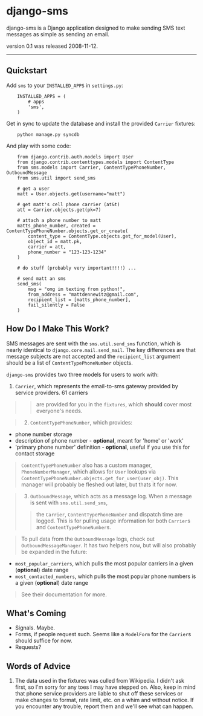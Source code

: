 # django-sms #

django-sms is a Django application designed to make sending SMS text messages as simple as sending an email.

version 0.1 was released 2008-11-12.


---


## Quickstart ##

Add `sms` to your `INSTALLED_APPS` in `settings.py`:
```
    INSTALLED_APPS = (
        # apps
        'sms',
    )
```

Get in sync to update the database and install the provided `Carrier` fixtures:
```
    python manage.py syncdb
```

And play with some code:
```
    from django.contrib.auth.models import User
    from django.contrib.contenttypes.models import ContentType
    from sms.models import Carrier, ContentTypePhoneNumber, OutboundMessage
    from sms.util import send_sms

    # get a user
    matt = User.objects.get(username="matt")

    # get matt's cell phone carrier (at&t)
    att = Carrier.objects.get(pk=7)

    # attach a phone number to matt
    matts_phone_number, created = ContentTypePhoneNumber.objects.get_or_create(
        content_type = ContentType.objects.get_for_model(User),
        object_id = matt.pk,
        carrier = att,
        phone_number = "123-123-1234"
    )

    # do stuff (probably very important!!!!) ...

    # send matt an sms
    send_sms(
        msg = "omg im texting from python!",
        from_address = "mattdennewitz@gmail.com",
        recipient_list = [matts_phone_number],
        fail_silently = False
    )
```

## How Do I Make This Work? ##

SMS messages are sent with the `sms.util.send_sms` function,
which is nearly identical to `django.core.mail.send_mail`. The key differences are
that message subjects are not accepted and the `recipient_list` argument should be
a list of `ContentTypePhoneNumber` objects.

`django-sms` provides two three models for users to work with:

  1. `Carrier`, which represents the email-to-sms gateway provided by service providers. 61 carriers
> > are provided for you in the `fixtures`, which **should** cover most everyone's needs.


> 2. `ContentTypePhoneNumber`, which provides:

  * phone number storage
  * description of phone number - **optional**, meant for 'home' or 'work'
  * 'primary phone number' definition - **optional**, useful if you use this for contact storage

> `ContentTypePhoneNumber` also has a custom manager, `PhoneNumberManager`, which allows
> for `User` lookups via `ContentTypePhoneNumber.objects.get_for_user(user_obj)`. This manager
> will probably be fleshed out later, but thats it for now.

> 3. `OutboundMessage`, which acts as a message log. When a message is sent with `sms.util.send_sms`,
> > the `Carrier`, `ContentTypePhoneNumber` and dispatch time are logged. This is for pulling usage
> > information for both `Carrier`s and `ContentTypePhoneNumber`s.


> To pull data from the `OutboundMessage` logs, check out `OutboundMessageManager`. It has two helpers
> now, but will also probably be expanded in the future:

  * `most_popular_carriers`, which pulls the most popular carriers in a given (**optional**) date range
  * `most_contacted_numbers`, which pulls the most popular phone numbers is a given (**optional**) date range

> See their documentation for more.

## What's Coming ##

  * Signals. Maybe.
  * Forms, if people request such. Seems like a `ModelForm` for the `Carrier`s should suffice for now.
  * Requests?

## Words of Advice ##
  1. The data used in the fixtures was culled from Wikipedia. I didn't ask first, so I'm sorry for any toes I may have stepped on. Also, keep in mind that phone service providers are liable to shut off these services or make changes to format, rate limit, etc. on a whim and without notice. If you encounter any trouble, report them and we'll see what can happen.
